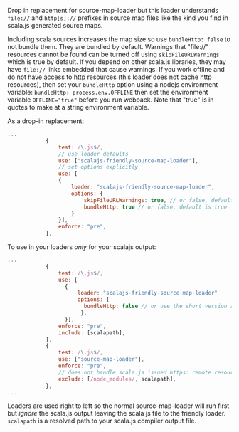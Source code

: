 Drop in replacement for source-map-loader but this loader understands `file://`
and `http[s]://` prefixes in source map files like the kind you find in scala.js
generated source maps.

Including scala sources increases the map size so use `bundleHttp: false` to not
bundle them. They are bundled by default. Warnings that "file://" resources
cannot be found can be turned off using `skipFileURLWarnings` which is true by
default. If you depend on other scala.js libraries, they may have `file://`
links embedded that cause warnings. If you work offline and do not have access
to http resources (this loader does not cache http resources), then set your
`bundleHttp` option using a nodejs environment variable: `bundleHttp:
process.env.OFFLINE` then set the environment variable `OFFLINE="true"` before
you run webpack. Note that "true" is in quotes to make at a string environment
variable.

As a drop-in replacement:
```javascript
...
            {
                test: /\.js$/,
                // use loader defaults
                use: ["scalajs-friendly-source-map-loader"],
                // set options explicitly
                use: [
                { 
                    loader: "scalajs-friendly-source-map-loader",
                    options: {
                        skipFileURLWarnings: true, // or false, default is true
                        bundleHttp: true // or false, default is true
                    }
                }],
                enforce: "pre",
            },
```

To use in your loaders *only* for your scalajs output:

```javascript
...
            {
                test: /\.js$/,
                use: [
                  { 
                      loader: "scalajs-friendly-source-map-loader"
                      options: {
                        bundleHttp: false // or use the short version above
                       },
                  }],
                enforce: "pre",
                include: [scalapath],
            },
            {
                test: /\.js$/,
                use: ["source-map-loader"],
                enforce: "pre",
                // does not handle scala.js issued https: remote resources
                exclude: [/node_modules/, scalapath],
            },
...
```

Loaders are used right to left so the normal source-map-loader will run first
but *ignore* the scala.js output leaving the scala js file to the friendly
loader. `scalapath` is a resolved path to your scala.js compiler output file.

